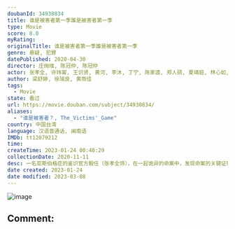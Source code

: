 ```yaml
---
doubanId: 34930834
title: 谁是被害者第一季誰是被害者第一季
type: Movie
score: 8.0
myRating: 
originalTitle: 谁是被害者第一季誰是被害者第一季
genre: 悬疑, 犯罪
datePublished: 2020-04-30
director: 庄绚维, 陈冠仲, 陈冠仲
actor: 张孝全, 许玮甯, 王识贤, 黄河, 李沐, 丁宁, 陈家逵, 郑人硕, 夏靖庭, 林心如, 季芹, 马念先, 谢琼煖, 洪都拉斯, 杨少文, 尹昭德, 张琼姿, 葛蕾, 许乃涵, 黄采仪, 陈为民, 陈彦壮, 曾敬骅, 赖澔哲, 许筑婷
author: 梁舒婷, 徐瑞良, 黄雨佳
tags:
  - Movie
state: 看过
url: https://movie.douban.com/subject/34930834/
aliases:
  - "谁是被害者？, The_Victims'_Game"
country: 中国台湾
language: 汉语普通话, 闽南语
IMDb: tt12079212
time: 
createTime: 2023-01-24 00:48:29
collectionDate: 2020-11-11
desc: 一名亚斯伯格症的鉴识官方毅任（张孝全饰），在一起诡异的命案中，发现命案的关键证物，竟涉及失联的女儿。为了隐瞒警局同事并私下找出真相，他冒险利用鉴识知识，误导与他搭档查案的火爆刑警赵承宽（王识贤饰）...
date created: 2023-01-24
date modified: 2023-03-08
---
```


![image](p2593495547.jpg)

Comment:
---
